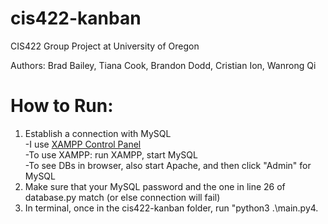 # cis422-kanban
CIS422 Group Project at University of Oregon

Authors: Brad Bailey, Tiana Cook, Brandon Dodd, Cristian Ion, Wanrong Qi


# How to Run:

1. Establish a connection with MySQL\
  -I use [XAMPP Control Panel](https://www.apachefriends.org/download.html)  \
          -To use XAMPP: run XAMPP, start MySQL \
   -To see DBs in browser, also start Apache, and then click "Admin" for MySQL
2. Make sure that your MySQL password and the one in line 26 of database.py match (or else connection will fail)
3. In terminal, once in the cis422-kanban folder, run "python3 .\main.py4. 


